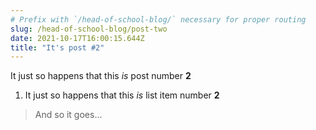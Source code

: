 ```yaml
---
# Prefix with `/head-of-school-blog/` necessary for proper routing
slug: /head-of-school-blog/post-two
date: 2021-10-17T16:00:15.644Z
title: "It's post #2"
---
```

It just so happens that this *is* post number **2**

1. It just so happens that this *is* list item number **2**

> And so it goes...